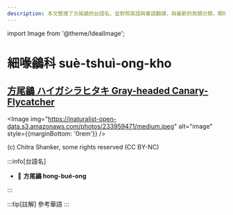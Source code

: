 ```yaml
---
description: 本文整理了方尾鶲的台語名，並對照英語與華語翻譯，與最新的鳥類分類，期待能夠供未來的台語鳥類圖鑑當作參考
---
```


import Image from '@theme/IdealImage';

# 細喙鶲科 suè-tshuì-ong-kho

## [方尾鶲 ハイガシラヒタキ Gray-headed Canary-Flycatcher](https://ebird.org/species/gyhcaf1)

<Image img="https://inaturalist-open-data.s3.amazonaws.com/photos/233959471/medium.jpeg" alt="image" style={{marginBottom: '0rem'}} />

<div className="image-caption">
(c) Chitra Shanker, some rights reserved (CC BY-NC)
</div>

:::info[台語名]

- 🎯 **方尾鶲 hong-bué-ong**

:::

:::tip[註解]
參考華語
:::
